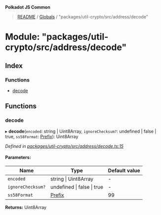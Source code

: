 **Polkadot JS Common**

> [README](../README.md) / [Globals](../globals.md) / "packages/util-crypto/src/address/decode"

# Module: "packages/util-crypto/src/address/decode"

## Index

### Functions

* [decode](_packages_util_crypto_src_address_decode_.md#decode)

## Functions

### decode

▸ **decode**(`encoded`: string \| Uint8Array, `ignoreChecksum?`: undefined \| false \| true, `ss58Format`: [Prefix](_packages_util_crypto_src_address_types_.md#prefix)): Uint8Array

*Defined in [packages/util-crypto/src/address/decode.ts:15](https://github.com/polkadot-js/common/blob/dd1220ac/packages/util-crypto/src/address/decode.ts#L15)*

#### Parameters:

Name | Type | Default value |
------ | ------ | ------ |
`encoded` | string \| Uint8Array | - |
`ignoreChecksum?` | undefined \| false \| true | - |
`ss58Format` | [Prefix](_packages_util_crypto_src_address_types_.md#prefix) | 99 |

**Returns:** Uint8Array
